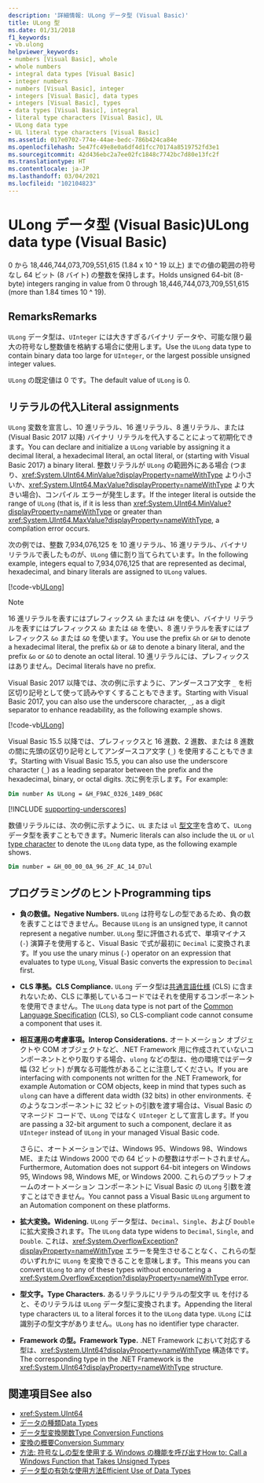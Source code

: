 ```yaml
---
description: '詳細情報: ULong データ型 (Visual Basic)'
title: ULong 型
ms.date: 01/31/2018
f1_keywords:
- vb.ulong
helpviewer_keywords:
- numbers [Visual Basic], whole
- whole numbers
- integral data types [Visual Basic]
- integer numbers
- numbers [Visual Basic], integer
- integers [Visual Basic], data types
- integers [Visual Basic], types
- data types [Visual Basic], integral
- literal type characters [Visual Basic], UL
- ULong data type
- UL literal type characters [Visual Basic]
ms.assetid: 017e0702-774e-44ae-bedc-786b424ca84e
ms.openlocfilehash: 5e47fc49e8e0a6df4d1fcc70174a8519752fd3e1
ms.sourcegitcommit: 42d436ebc2a7ee02fc1848c7742bc7d80e13fc2f
ms.translationtype: HT
ms.contentlocale: ja-JP
ms.lasthandoff: 03/04/2021
ms.locfileid: "102104823"
---
```

# <a name="ulong-data-type-visual-basic"></a><span data-ttu-id="4c969-103">ULong データ型 (Visual Basic)</span><span class="sxs-lookup"><span data-stu-id="4c969-103">ULong data type (Visual Basic)</span></span>

<span data-ttu-id="4c969-104">0 から 18,446,744,073,709,551,615 (1.84 x 10 ^ 19 以上) までの値の範囲の符号なし 64 ビット (8 バイト) の整数を保持します。</span><span class="sxs-lookup"><span data-stu-id="4c969-104">Holds unsigned 64-bit (8-byte) integers ranging in value from 0 through 18,446,744,073,709,551,615 (more than 1.84 times 10 ^ 19).</span></span>

## <a name="remarks"></a><span data-ttu-id="4c969-105">Remarks</span><span class="sxs-lookup"><span data-stu-id="4c969-105">Remarks</span></span>

<span data-ttu-id="4c969-106">`ULong` データ型は、`UInteger` には大きすぎるバイナリ データや、可能な限り最大の符号なし整数値を格納する場合に使用します。</span><span class="sxs-lookup"><span data-stu-id="4c969-106">Use the `ULong` data type to contain binary data too large for `UInteger`, or the largest possible unsigned integer values.</span></span>

<span data-ttu-id="4c969-107">`ULong` の既定値は 0 です。</span><span class="sxs-lookup"><span data-stu-id="4c969-107">The default value of `ULong` is 0.</span></span>

## <a name="literal-assignments"></a><span data-ttu-id="4c969-108">リテラルの代入</span><span class="sxs-lookup"><span data-stu-id="4c969-108">Literal assignments</span></span>

<span data-ttu-id="4c969-109">`ULong` 変数を宣言し、10 進リテラル、16 進リテラル、8 進リテラル、または (Visual Basic 2017 以降) バイナリ リテラルを代入することによって初期化できます。</span><span class="sxs-lookup"><span data-stu-id="4c969-109">You can declare and initialize a `ULong` variable by assigning it a decimal literal, a hexadecimal literal, an octal literal, or (starting with Visual Basic 2017) a binary literal.</span></span> <span data-ttu-id="4c969-110">整数リテラルが `ULong` の範囲外にある場合 (つまり、<xref:System.UInt64.MinValue?displayProperty=nameWithType> より小さいか、<xref:System.UInt64.MaxValue?displayProperty=nameWithType> より大きい場合)、コンパイル エラーが発生します。</span><span class="sxs-lookup"><span data-stu-id="4c969-110">If the integer literal is outside the range of `ULong` (that is, if it is less than <xref:System.UInt64.MinValue?displayProperty=nameWithType> or greater than <xref:System.UInt64.MaxValue?displayProperty=nameWithType>, a compilation error occurs.</span></span>

<span data-ttu-id="4c969-111">次の例では、整数 7,934,076,125 を 10 進リテラル、16 進リテラル、バイナリ リテラルで表したものが、`ULong` 値に割り当てられています。</span><span class="sxs-lookup"><span data-stu-id="4c969-111">In the following example, integers equal to 7,934,076,125 that are represented as decimal, hexadecimal, and binary literals are assigned to `ULong` values.</span></span>

[!code-vb[ULong](../../../../samples/snippets/visualbasic/language-reference/data-types/numeric-literals.vb#ULong)]

> [!NOTE]
> <span data-ttu-id="4c969-112">16 進リテラルを表すにはプレフィックス `&h` または `&H` を使い、バイナリ リテラルを表すにはプレフィックス `&b` または `&B` を使い、8 進リテラルを表すにはプレフィックス `&o` または `&O` を使います。</span><span class="sxs-lookup"><span data-stu-id="4c969-112">You use the prefix `&h` or `&H` to denote a hexadecimal literal, the prefix `&b` or `&B` to denote a binary literal, and the prefix `&o` or `&O` to denote an octal literal.</span></span> <span data-ttu-id="4c969-113">10 進リテラルには、プレフィックスはありません。</span><span class="sxs-lookup"><span data-stu-id="4c969-113">Decimal literals have no prefix.</span></span>

<span data-ttu-id="4c969-114">Visual Basic 2017 以降では、次の例に示すように、アンダースコア文字 `_` を桁区切り記号として使って読みやすくすることもできます。</span><span class="sxs-lookup"><span data-stu-id="4c969-114">Starting with Visual Basic 2017, you can also use the underscore character, `_`, as a digit separator to enhance readability, as the following example shows.</span></span>

[!code-vb[ULong](../../../../samples/snippets/visualbasic/language-reference/data-types/numeric-literals.vb#LongS)]

<span data-ttu-id="4c969-115">Visual Basic 15.5 以降では、プレフィックスと 16 進数、2 進数、または 8 進数の間に先頭の区切り記号としてアンダースコア文字 (`_`) を使用することもできます。</span><span class="sxs-lookup"><span data-stu-id="4c969-115">Starting with Visual Basic 15.5, you can also use the underscore character (`_`) as a leading separator between the prefix and the hexadecimal, binary, or octal digits.</span></span> <span data-ttu-id="4c969-116">次に例を示します。</span><span class="sxs-lookup"><span data-stu-id="4c969-116">For example:</span></span>

```vb
Dim number As ULong = &H_F9AC_0326_1489_D68C
```

[!INCLUDE [supporting-underscores](../../../../includes/vb-separator-langversion.md)]

<span data-ttu-id="4c969-117">数値リテラルには、次の例に示すように、`UL` または `ul` [型文字](../../programming-guide/language-features/data-types/type-characters.md)を含めて、`ULong` データ型を表すこともできます。</span><span class="sxs-lookup"><span data-stu-id="4c969-117">Numeric literals can also include the `UL` or `ul` [type character](../../programming-guide/language-features/data-types/type-characters.md) to denote the `ULong` data type, as the following example shows.</span></span>

```vb
Dim number = &H_00_00_0A_96_2F_AC_14_D7ul
```

## <a name="programming-tips"></a><span data-ttu-id="4c969-118">プログラミングのヒント</span><span class="sxs-lookup"><span data-stu-id="4c969-118">Programming tips</span></span>

- <span data-ttu-id="4c969-119">**負の数値。**</span><span class="sxs-lookup"><span data-stu-id="4c969-119">**Negative Numbers.**</span></span> <span data-ttu-id="4c969-120">`ULong` は符号なしの型であるため、負の数を表すことはできません。</span><span class="sxs-lookup"><span data-stu-id="4c969-120">Because `ULong` is an unsigned type, it cannot represent a negative number.</span></span> <span data-ttu-id="4c969-121">`ULong` 型に評価される式で、単項マイナス (`-`) 演算子を使用すると、Visual Basic で式が最初に `Decimal` に変換されます。</span><span class="sxs-lookup"><span data-stu-id="4c969-121">If you use the unary minus (`-`) operator on an expression that evaluates to type `ULong`, Visual Basic converts the expression to `Decimal` first.</span></span>

- <span data-ttu-id="4c969-122">**CLS 準拠。**</span><span class="sxs-lookup"><span data-stu-id="4c969-122">**CLS Compliance.**</span></span> <span data-ttu-id="4c969-123">`ULong` データ型は[共通言語仕様](https://www.ecma-international.org/publications-and-standards/standards/ecma-335/) (CLS) に含まれないため、CLS に準拠しているコードではそれを使用するコンポーネントを使用できません。</span><span class="sxs-lookup"><span data-stu-id="4c969-123">The `ULong` data type is not part of the [Common Language Specification](https://www.ecma-international.org/publications-and-standards/standards/ecma-335/) (CLS), so CLS-compliant code cannot consume a component that uses it.</span></span>

- <span data-ttu-id="4c969-124">**相互運用の考慮事項。**</span><span class="sxs-lookup"><span data-stu-id="4c969-124">**Interop Considerations.**</span></span> <span data-ttu-id="4c969-125">オートメーション オブジェクトや COM オブジェクトなど、.NET Framework 用に作成されていないコンポーネントとやり取りする場合、`ulong` などの型は、他の環境ではデータ幅 (32 ビット) が異なる可能性があることに注意してください。</span><span class="sxs-lookup"><span data-stu-id="4c969-125">If you are interfacing with components not written for the .NET Framework, for example Automation or COM objects, keep in mind that types such as `ulong` can have a different data width (32 bits) in other environments.</span></span> <span data-ttu-id="4c969-126">そのようなコンポーネントに 32 ビットの引数を渡す場合は、Visual Basic のマネージド コードで、`ULong` ではなく `UInteger` として宣言します。</span><span class="sxs-lookup"><span data-stu-id="4c969-126">If you are passing a 32-bit argument to such a component, declare it as `UInteger` instead of `ULong` in your managed Visual Basic code.</span></span>

  <span data-ttu-id="4c969-127">さらに、オートメーションでは、Windows 95、Windows 98、Windows ME、または Windows 2000 での 64 ビットの整数はサポートされません。</span><span class="sxs-lookup"><span data-stu-id="4c969-127">Furthermore, Automation does not support 64-bit integers on Windows 95, Windows 98, Windows ME, or Windows 2000.</span></span> <span data-ttu-id="4c969-128">これらのプラットフォームのオートメーション コンポーネントに Visual Basic の `ULong` 引数を渡すことはできません。</span><span class="sxs-lookup"><span data-stu-id="4c969-128">You cannot pass a Visual Basic `ULong` argument to an Automation component on these platforms.</span></span>

- <span data-ttu-id="4c969-129">**拡大変換。**</span><span class="sxs-lookup"><span data-stu-id="4c969-129">**Widening.**</span></span> <span data-ttu-id="4c969-130">`ULong` データ型は、`Decimal`、`Single`、および `Double` に拡大変換されます。</span><span class="sxs-lookup"><span data-stu-id="4c969-130">The `ULong` data type widens to `Decimal`, `Single`, and `Double`.</span></span> <span data-ttu-id="4c969-131">これは、<xref:System.OverflowException?displayProperty=nameWithType> エラーを発生させることなく、これらの型のいずれかに `ULong` を変換できることを意味します。</span><span class="sxs-lookup"><span data-stu-id="4c969-131">This means you can convert `ULong` to any of these types without encountering a <xref:System.OverflowException?displayProperty=nameWithType> error.</span></span>

- <span data-ttu-id="4c969-132">**型文字。**</span><span class="sxs-lookup"><span data-stu-id="4c969-132">**Type Characters.**</span></span> <span data-ttu-id="4c969-133">あるリテラルにリテラルの型文字 `UL` を付けると、そのリテラルは `ULong` データ型に変換されます。</span><span class="sxs-lookup"><span data-stu-id="4c969-133">Appending the literal type characters `UL` to a literal forces it to the `ULong` data type.</span></span> <span data-ttu-id="4c969-134">`ULong` には識別子の型文字がありません。</span><span class="sxs-lookup"><span data-stu-id="4c969-134">`ULong` has no identifier type character.</span></span>

- <span data-ttu-id="4c969-135">**Framework の型。**</span><span class="sxs-lookup"><span data-stu-id="4c969-135">**Framework Type.**</span></span> <span data-ttu-id="4c969-136">.NET Framework において対応する型は、<xref:System.UInt64?displayProperty=nameWithType> 構造体です。</span><span class="sxs-lookup"><span data-stu-id="4c969-136">The corresponding type in the .NET Framework is the <xref:System.UInt64?displayProperty=nameWithType> structure.</span></span>

## <a name="see-also"></a><span data-ttu-id="4c969-137">関連項目</span><span class="sxs-lookup"><span data-stu-id="4c969-137">See also</span></span>

- <xref:System.UInt64>
- [<span data-ttu-id="4c969-138">データの種類</span><span class="sxs-lookup"><span data-stu-id="4c969-138">Data Types</span></span>](index.md)
- [<span data-ttu-id="4c969-139">データ型変換関数</span><span class="sxs-lookup"><span data-stu-id="4c969-139">Type Conversion Functions</span></span>](../functions/type-conversion-functions.md)
- [<span data-ttu-id="4c969-140">変換の概要</span><span class="sxs-lookup"><span data-stu-id="4c969-140">Conversion Summary</span></span>](../keywords/conversion-summary.md)
- [<span data-ttu-id="4c969-141">方法: 符号なしの型を使用する Windows の機能を呼び出す</span><span class="sxs-lookup"><span data-stu-id="4c969-141">How to: Call a Windows Function that Takes Unsigned Types</span></span>](../../programming-guide/com-interop/how-to-call-a-windows-function-that-takes-unsigned-types.md)
- [<span data-ttu-id="4c969-142">データ型の有効な使用方法</span><span class="sxs-lookup"><span data-stu-id="4c969-142">Efficient Use of Data Types</span></span>](../../programming-guide/language-features/data-types/efficient-use-of-data-types.md)
